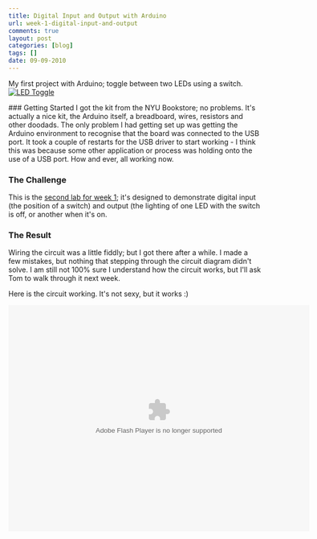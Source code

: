 ```yaml
---
title: Digital Input and Output with Arduino
url: week-1-digital-input-and-output
comments: true
layout: post
categories: [blog]
tags: []
date: 09-09-2010
---
```

<p class="intro">My first project with Arduino; toggle between two LEDs using a switch.
<a href="http://www.flickr.com/photos/paulmmay/4974103233/" title="LED Toggle by paulmmay, on Flickr"><img src="http://farm5.static.flickr.com/4112/4974103233_8e53d0c70d.jpg" class="photo" alt="LED Toggle" /></a></p>
### Getting Started
I got the kit from the NYU Bookstore; no problems. It's actually a nice kit, the Arduino itself, a breadboard, wires, resistors and other doodads. The only problem I had getting set up was getting the Arduino environment to recognise that the board was connected to the USB port. It took a couple of restarts for the USB driver to start working - I think this was because some other application or process was holding onto the use of a USB port. How and ever, all working now.

### The Challenge
This is the <a href="http://itp.nyu.edu/physcomp/Labs/DigitalInOut">second lab for week 1</a>; it's designed to demonstrate digital input (the position of a switch) and output (the lighting of one LED with the switch is off, or another when it's on.


### The Result
Wiring the circuit was a little fiddly; but I got there after a while. I made a few mistakes, but nothing that stepping through the circuit diagram didn't solve. I am still not 100% sure I understand how the circuit works, but I'll ask Tom to walk through it next week. 

Here is the circuit working. It's not sexy, but it works :)

<object type="application/x-shockwave-flash" width="600" height="450" data="http://www.flickr.com/apps/video/stewart.swf?v=71377" classid="clsid:D27CDB6E-AE6D-11cf-96B8-444553540000"> <param name="flashvars" value="intl_lang=en-us&amp;photo_secret=b33c9b8d69&amp;photo_id=4974103067"></param> <param name="movie" value="http://www.flickr.com/apps/video/stewart.swf?v=71377"></param> <param name="bgcolor" value="#000000"></param> <param name="allowFullScreen" value="true"></param><embed type="application/x-shockwave-flash" src="http://www.flickr.com/apps/video/stewart.swf?v=71377" bgcolor="#000000" allowfullscreen="true" flashvars="intl_lang=en-us&amp;photo_secret=b33c9b8d69&amp;photo_id=4974103067" height="450" width="600"></embed></object>
 


